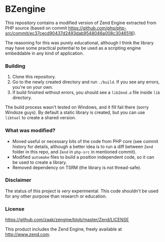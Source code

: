 BZengine
========

This repository contains a modified version of Zend Engine extracted from PHP source (based on
commit https://github.com/php/php-src/commit/ec37cecd90437d2493dab9548046a008c3046516).

The reasoning for this was purely educational, although I think the library may have some practical potential to be used
as a scripting engine embeddable in any kind of application.

### Building
1. Clone this repository.
2. Go to the newly created directory and run `./build`. If you see any errors, you're on your own.
3. If build finished without errors, you should see a `libZend.a` file inside `lib` directory.

The build process wasn't tested on Windows, and it fill fail there (sorry Windoze guys). By default a static library
is created, but you can use `libtool` to create a shared version.

### What was modified?
 * Moved useful or necessary bits of the code from PHP core (see commit history for details, although a better idea is to
   run a diff between `Zend` folder in this repo, and `Zend` in `php-src` in mentioned commit).
 * Modified `automake` files to build a position independent code, so it can be used to create a library. 
 * Removed dependency on TSRM (the library is not thread-safe).
 
### Disclaimer
The status of this project is *very* experimental. This code shouldn't be used for any other purpose than research or education.

### License
https://github.com/zaak/zengine/blob/master/Zend/LICENSE

This product includes the Zend Engine, freely available at http://www.zend.com.
